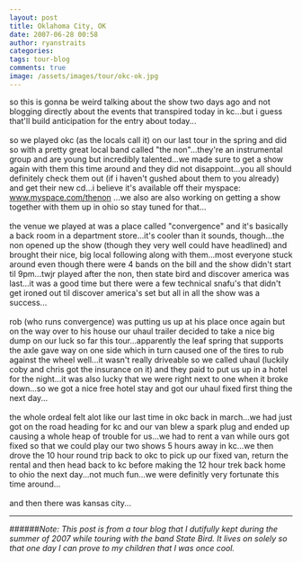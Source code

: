 ```yaml
---
layout: post
title: Oklahoma City, OK
date: 2007-06-28 00:58
author: ryanstraits
categories: 
tags: tour-blog
comments: true
image: /assets/images/tour/okc-ok.jpg
---
```

so this is gonna be weird talking about the show two days ago and not blogging directly about the events that transpired today in kc...but i guess that'll build anticipation for the entry about today...<br /><br />so we played okc (as the locals call it) on our last tour in the spring and did so with a pretty great local band called "the non"...they're an instrumental group and are young but incredibly talented...we made sure to get a show again with them this time around and they did not disappoint...you all should definitely check them out (if i haven't gushed about them to you already) and get their new cd...i believe it's available off their myspace: <a href="http://www.myspace.com/thenon">www.myspace.com/thenon</a> ...we also are also working on getting a show together with them up in ohio so stay tuned for that...<br /><br />the venue we played at was a place called "convergence" and it's basically a back room in a department store...it's cooler than it sounds, though...the non opened up the show (though they very well could have headlined) and brought their nice, big local following along with them...most everyone stuck around even though there were 4 bands on the bill and the show didn't start til 9pm...twjr played after the non, then state bird and discover america was last...it was a good time but there were a few technical snafu's that didn't get ironed out til discover america's set but all in all the show was a success...<br /><br />rob (who runs convergence) was putting us up at his place once again but on the way over to his house our uhaul trailer decided to take a nice big dump on our luck so far this tour...apparently the leaf spring that supports the axle gave way on one side which in turn caused one of the tires to rub against the wheel well...it wasn't really driveable so we called uhaul (luckily coby and chris got the insurance on it) and they paid to put us up in a hotel for the night...it was also lucky that we were right next to one when it broke down...so we got a nice free hotel stay and got our uhaul fixed first thing the next day...<br /><br />the whole ordeal felt alot like our last time in okc back in march...we had just got on the road heading for kc and our van blew a spark plug and ended up causing a whole heap of trouble for us...we had to rent a van while ours got fixed so that we could play our two shows 5 hours away in kc...we then drove the 10 hour round trip back to okc to pick up our fixed van, return the rental and then head back to kc before making the 12 hour trek back home to ohio the next day...not much fun...we were definitly very fortunate this time around...<br /><br />and then there was kansas city...

---

######*Note: This post is from a tour blog that I dutifully kept during the summer of 2007 while touring with the band State Bird. It lives on solely so that one day I can prove to my children that I was once cool.*
